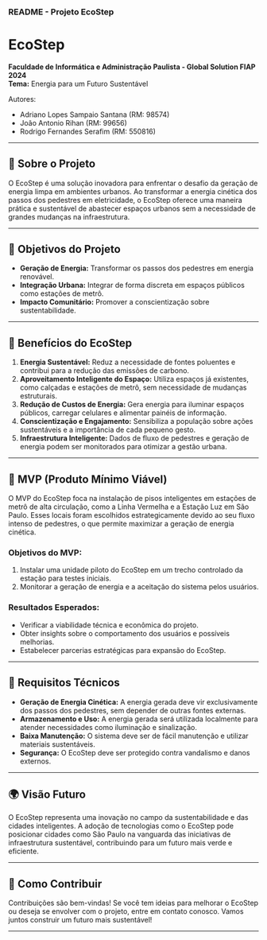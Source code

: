### README - Projeto EcoStep

# EcoStep

**Faculdade de Informática e Administração Paulista - Global Solution FIAP 2024**  
**Tema:** Energia para um Futuro Sustentável  

Autores:  
- Adriano Lopes Sampaio Santana (RM: 98574)  
- João Antonio Rihan (RM: 99656)  
- Rodrigo Fernandes Serafim (RM: 550816)

---

## 📜 **Sobre o Projeto**

O EcoStep é uma solução inovadora para enfrentar o desafio da geração de energia limpa em ambientes urbanos. Ao transformar a energia cinética dos passos dos pedestres em eletricidade, o EcoStep oferece uma maneira prática e sustentável de abastecer espaços urbanos sem a necessidade de grandes mudanças na infraestrutura.

---

## 🚀 **Objetivos do Projeto**

- **Geração de Energia:** Transformar os passos dos pedestres em energia renovável.  
- **Integração Urbana:** Integrar de forma discreta em espaços públicos como estações de metrô.  
- **Impacto Comunitário:** Promover a conscientização sobre sustentabilidade.

---

## 🌱 **Benefícios do EcoStep**

1. **Energia Sustentável:** Reduz a necessidade de fontes poluentes e contribui para a redução das emissões de carbono.
2. **Aproveitamento Inteligente do Espaço:** Utiliza espaços já existentes, como calçadas e estações de metrô, sem necessidade de mudanças estruturais.
3. **Redução de Custos de Energia:** Gera energia para iluminar espaços públicos, carregar celulares e alimentar painéis de informação.
4. **Conscientização e Engajamento:** Sensibiliza a população sobre ações sustentáveis e a importância de cada pequeno gesto.
5. **Infraestrutura Inteligente:** Dados de fluxo de pedestres e geração de energia podem ser monitorados para otimizar a gestão urbana.

---

## 🎯 **MVP (Produto Mínimo Viável)**

O MVP do EcoStep foca na instalação de pisos inteligentes em estações de metrô de alta circulação, como a Linha Vermelha e a Estação Luz em São Paulo. Esses locais foram escolhidos estrategicamente devido ao seu fluxo intenso de pedestres, o que permite maximizar a geração de energia cinética.

### Objetivos do MVP:

1. Instalar uma unidade piloto do EcoStep em um trecho controlado da estação para testes iniciais.
2. Monitorar a geração de energia e a aceitação do sistema pelos usuários.

### Resultados Esperados:

- Verificar a viabilidade técnica e econômica do projeto.
- Obter insights sobre o comportamento dos usuários e possíveis melhorias.
- Estabelecer parcerias estratégicas para expansão do EcoStep.

---

## 🔧 **Requisitos Técnicos**

- **Geração de Energia Cinética:** A energia gerada deve vir exclusivamente dos passos dos pedestres, sem depender de outras fontes externas.
- **Armazenamento e Uso:** A energia gerada será utilizada localmente para atender necessidades como iluminação e sinalização.
- **Baixa Manutenção:** O sistema deve ser de fácil manutenção e utilizar materiais sustentáveis.
- **Segurança:** O EcoStep deve ser protegido contra vandalismo e danos externos.

---

## 🌍 **Visão Futuro**

O EcoStep representa uma inovação no campo da sustentabilidade e das cidades inteligentes. A adoção de tecnologias como o EcoStep pode posicionar cidades como São Paulo na vanguarda das iniciativas de infraestrutura sustentável, contribuindo para um futuro mais verde e eficiente.

---

## 📢 **Como Contribuir**

Contribuições são bem-vindas! Se você tem ideias para melhorar o EcoStep ou deseja se envolver com o projeto, entre em contato conosco. Vamos juntos construir um futuro mais sustentável!

--- 
